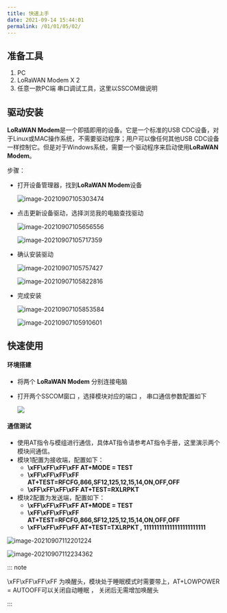 ```yaml
---
title: 快速上手
date: 2021-09-14 15:44:01
permalink: /01/01/05/02/
---
```

## 准备工具

1. PC
2. LoRaWAN Modem  X 2
3. 任意一款PC端 串口调试工具，这里以SSCOM做说明

## 驱动安装

**LoRaWAN Modem**是一个即插即用的设备。它是一个标准的USB CDC设备，对于Linux或MAC操作系统，不需要驱动程序；用户可以像任何其他USB CDC设备一样控制它。但是对于Windows系统，需要一个驱动程序来启动使用**LoRaWAN Modem**。 

 步骤：

- 打开设备管理器，找到**LoRaWAN Modem**设备

   ![image-20210907105303474](https://wiki.risinghf.com/upload/img/7e535e275a4158f9a24b7de8d266dd54.png)

- 点击更新设备驱动，选择浏览我的电脑查找驱动

  ![image-20210907105656556](https://wiki.risinghf.com/upload/img/ace613af5c03862b8d30ead33a3fa6f7.png)

  ![image-20210907105717359](https://wiki.risinghf.com/upload/img/578ab26ced149c32de83998aa619796c.png)

- 确认安装驱动

  ![image-20210907105757427](https://wiki.risinghf.com/upload/img/f86bea0f217d239fc3e241010add8d20.png)

  ![image-20210907105822816](https://wiki.risinghf.com/upload/img/8ed04b1ce0be225ec7821c1e4a74a96a.png)

- 完成安装

  ![image-20210907105853584](https://wiki.risinghf.com/upload/img/ada0caf021921674e2a29dcbc8aa3239.png)

  ![image-20210907105910601](https://wiki.risinghf.com/upload/img/eda0880211ca930d5ef61f3798f48b04.png)

   

## 快速使用

#### 环境搭建

- 将两个 **LoRaWAN Modem** 分别连接电脑  

- 打开两个SSCOM窗口 ，选择模块对应的端口 ， 串口通信参数配置如下

  ![](https://wiki.risinghf.com/upload/img/e6b68355b09510dcfe7a47f63004e153.png)

#### 通信测试

- 使用AT指令与模组进行通信，具体AT指令请参考AT指令手册，这里演示两个模块间通信。
- 模块1配置为接收端，配置如下：
  - **\xFF\xFF\xFF\xFF  AT+MODE = TEST**
  - **\xFF\xFF\xFF\xFF  AT+TEST=RFCFG,866,SF12,125,12,15,14,ON,OFF,OFF**
  - **\xFF\xFF\xFF\xFF  AT+TEST=RXLRPKT**
- 模块2配置为发送端，配置如下：
  - **\xFF\xFF\xFF\xFF  AT+MODE = TEST**
  - **\xFF\xFF\xFF\xFF  AT+TEST=RFCFG,866,SF12,125,12,15,14,ON,OFF,OFF**
  - **\xFF\xFF\xFF\xFF  AT+TEST=TXLRPKT , 111111111111111111111111**

![image-20210907112201224](https://wiki.risinghf.com/upload/img/83aa918e2571c47c9b7fff5008be8f7d.png)

![image-20210907112234362](https://wiki.risinghf.com/upload/img/4bf5e2ca82ecee23dd9cdbd1a082e837.png)

::: note

\xFF\xFF\xFF\xFF  为唤醒头，模块处于睡眠模式时需要带上，AT+LOWPOWER = AUTOOFF可以关闭自动睡眠 ， 关闭后无需增加唤醒头

:::

